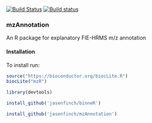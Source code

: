 [![Build Status](https://travis-ci.org/jasenfinch/mzAnnotation.svg)](https://travis-ci.org/jasenfinch/mzAnnotation) [![Build status](https://ci.appveyor.com/api/projects/status/b9wgaej0u690ls20/branch/master?svg=true)](https://ci.appveyor.com/project/jasenfinch/mzannotation/branch/master)

### mzAnnotation

An R package for explanatory FIE-HRMS m/z annotation

#### Installation

To install run:
```R
source("https://bioconductor.org/biocLite.R")
biocLite("mzR")

library(devtools)

install_github('jasenfinch/binneR')

install_github('jasenfinch/mzAnnotation')
```